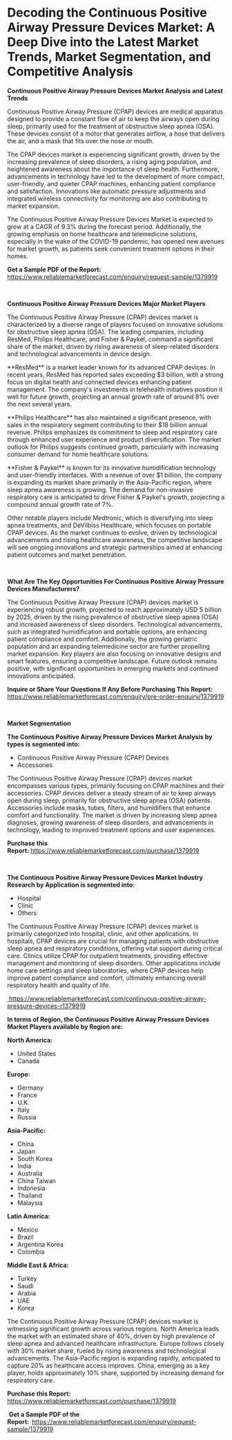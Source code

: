 <p><h1>Decoding the Continuous Positive Airway Pressure Devices Market: A Deep Dive into the Latest Market Trends, Market Segmentation, and Competitive Analysis</h1></p><p><strong>Continuous Positive Airway Pressure Devices Market Analysis and Latest Trends</strong></p>
<p><p>Continuous Positive Airway Pressure (CPAP) devices are medical apparatus designed to provide a constant flow of air to keep the airways open during sleep, primarily used for the treatment of obstructive sleep apnea (OSA). These devices consist of a motor that generates airflow, a hose that delivers the air, and a mask that fits over the nose or mouth.</p><p>The CPAP devices market is experiencing significant growth, driven by the increasing prevalence of sleep disorders, a rising aging population, and heightened awareness about the importance of sleep health. Furthermore, advancements in technology have led to the development of more compact, user-friendly, and quieter CPAP machines, enhancing patient compliance and satisfaction. Innovations like automatic pressure adjustments and integrated wireless connectivity for monitoring are also contributing to market expansion.</p><p>The Continuous Positive Airway Pressure Devices Market is expected to grow at a CAGR of 9.3% during the forecast period. Additionally, the growing emphasis on home healthcare and telemedicine solutions, especially in the wake of the COVID-19 pandemic, has opened new avenues for market growth, as patients seek convenient treatment options in their homes.</p></p>
<p><strong>Get a Sample PDF of the Report:&nbsp;</strong> <a href="https://www.reliablemarketforecast.com/enquiry/request-sample/1379919?utm_campaign=2413&utm_medium=2&utm_source=Github&utm_content=ia&utm_term=14042025&utm_id=continuous-positive-airway-pressure-devices">https://www.reliablemarketforecast.com/enquiry/request-sample/1379919</a></p>
<p>&nbsp;</p>
<p><strong>Continuous Positive Airway Pressure Devices Major Market Players</strong></p>
<p><p>The Continuous Positive Airway Pressure (CPAP) devices market is characterized by a diverse range of players focused on innovative solutions for obstructive sleep apnea (OSA). The leading companies, including ResMed, Philips Healthcare, and Fisher & Paykel, command a significant share of the market, driven by rising awareness of sleep-related disorders and technological advancements in device design.</p><p>**ResMed** is a market leader known for its advanced CPAP devices. In recent years, ResMed has reported sales exceeding $3 billion, with a strong focus on digital health and connected devices enhancing patient management. The company's investments in telehealth initiatives position it well for future growth, projecting an annual growth rate of around 8% over the next several years.</p><p>**Philips Healthcare** has also maintained a significant presence, with sales in the respiratory segment contributing to their $18 billion annual revenue. Philips emphasizes its commitment to sleep and respiratory care through enhanced user experience and product diversification. The market outlook for Philips suggests continued growth, particularly with increasing consumer demand for home healthcare solutions.</p><p>**Fisher & Paykel** is known for its innovative humidification technology and user-friendly interfaces. With a revenue of over $1 billion, the company is expanding its market share primarily in the Asia-Pacific region, where sleep apnea awareness is growing. The demand for non-invasive respiratory care is anticipated to drive Fisher & Paykel's growth, projecting a compound annual growth rate of 7%.</p><p>Other notable players include Medtronic, which is diversifying into sleep apnea treatments, and DeVilbiss Healthcare, which focuses on portable CPAP devices. As the market continues to evolve, driven by technological advancements and rising healthcare awareness, the competitive landscape will see ongoing innovations and strategic partnerships aimed at enhancing patient outcomes and market penetration.</p></p>
<p>&nbsp;</p>
<p><strong>What Are The Key Opportunities For Continuous Positive Airway Pressure Devices Manufacturers?</strong></p>
<p><p>The Continuous Positive Airway Pressure (CPAP) devices market is experiencing robust growth, projected to reach approximately USD 5 billion by 2025, driven by the rising prevalence of obstructive sleep apnea (OSA) and increased awareness of sleep disorders. Technological advancements, such as integrated humidification and portable options, are enhancing patient compliance and comfort. Additionally, the growing geriatric population and an expanding telemedicine sector are further propelling market expansion. Key players are also focusing on innovative designs and smart features, ensuring a competitive landscape. Future outlook remains positive, with significant opportunities in emerging markets and continued innovations anticipated.</p></p>
<p><strong>Inquire or Share Your Questions If Any Before Purchasing This Report:</strong> <a href="https://www.reliablemarketforecast.com/enquiry/pre-order-enquiry/1379919?utm_campaign=2413&utm_medium=2&utm_source=Github&utm_content=ia&utm_term=14042025&utm_id=continuous-positive-airway-pressure-devices">https://www.reliablemarketforecast.com/enquiry/pre-order-enquiry/1379919</a></p>
<p>&nbsp;</p>
<p><strong>Market Segmentation</strong></p>
<p><strong>The Continuous Positive Airway Pressure Devices Market Analysis by types is segmented into:</strong></p>
<p><ul><li>Continuous Positive Airway Pressure (CPAP) Devices</li><li>Accessories</li></ul></p>
<p><p>The Continuous Positive Airway Pressure (CPAP) devices market encompasses various types, primarily focusing on CPAP machines and their accessories. CPAP devices deliver a steady stream of air to keep airways open during sleep, primarily for obstructive sleep apnea (OSA) patients. Accessories include masks, tubes, filters, and humidifiers that enhance comfort and functionality. The market is driven by increasing sleep apnea diagnoses, growing awareness of sleep disorders, and advancements in technology, leading to improved treatment options and user experiences.</p></p>
<p><strong>Purchase this Report:&nbsp;</strong><a href="https://www.reliablemarketforecast.com/purchase/1379919?utm_campaign=2413&utm_medium=2&utm_source=Github&utm_content=ia&utm_term=14042025&utm_id=continuous-positive-airway-pressure-devices">https://www.reliablemarketforecast.com/purchase/1379919</a></p>
<p>&nbsp;</p>
<p><strong>The Continuous Positive Airway Pressure Devices Market Industry Research by Application is segmented into:</strong></p>
<p><ul><li>Hospital</li><li>Clinic</li><li>Others</li></ul></p>
<p><p>The Continuous Positive Airway Pressure (CPAP) devices market is primarily categorized into hospital, clinic, and other applications. In hospitals, CPAP devices are crucial for managing patients with obstructive sleep apnea and respiratory conditions, offering vital support during critical care. Clinics utilize CPAP for outpatient treatments, providing effective management and monitoring of sleep disorders. Other applications include home care settings and sleep laboratories, where CPAP devices help improve patient compliance and comfort, ultimately enhancing overall respiratory health and quality of life.</p></p>
<p><a href="https://www.reliablemarketforecast.com/continuous-positive-airway-pressure-devices-r1379919?utm_campaign=2413&utm_medium=2&utm_source=Github&utm_content=ia&utm_term=14042025&utm_id=continuous-positive-airway-pressure-devices">&nbsp;https://www.reliablemarketforecast.com/continuous-positive-airway-pressure-devices-r1379919</a></p>
<p><strong>In terms of Region, the Continuous Positive Airway Pressure Devices Market Players available by Region are:</strong></p>
<p>
    <p> <strong> North America: </strong>
        <ul>
            <li>United States</li>
            <li>Canada</li>
        </ul>
        </p> 
    <p> <strong> Europe: </strong>
        <ul>
            <li>Germany</li>
            <li>France</li>
            <li>U.K.</li>
            <li>Italy</li>
            <li>Russia</li>
        </ul>
        </p> 
    <p> <strong> Asia-Pacific: </strong>
        <ul>
            <li>China</li>
            <li>Japan</li>
            <li>South Korea</li>
            <li>India</li>
            <li>Australia</li>
            <li>China Taiwan</li>
            <li>Indonesia</li>
            <li>Thailand</li>
            <li>Malaysia</li>
        </ul>
        </p> 
    <p> <strong> Latin America: </strong>
        <ul>
            <li>Mexico</li>
            <li>Brazil</li>
            <li>Argentina Korea</li>
            <li>Colombia</li>
        </ul>
        </p> 
    <p> <strong> Middle East & Africa: </strong>
        <ul>
            <li>Turkey</li>
            <li>Saudi</li>
            <li>Arabia</li>
            <li>UAE</li>
            <li>Korea</li>
        </ul>
    </p>
    </p>
<p><p>The Continuous Positive Airway Pressure (CPAP) devices market is witnessing significant growth across various regions. North America leads the market with an estimated share of 40%, driven by high prevalence of sleep apnea and advanced healthcare infrastructure. Europe follows closely with 30% market share, fueled by rising awareness and technological advancements. The Asia-Pacific region is expanding rapidly, anticipated to capture 20% as healthcare access improves. China, emerging as a key player, holds approximately 10% share, supported by increasing demand for respiratory care.</p></p>
<p><strong>Purchase this Report: </strong><a href="https://www.reliablemarketforecast.com/purchase/1379919?utm_campaign=2413&utm_medium=2&utm_source=Github&utm_content=ia&utm_term=14042025&utm_id=continuous-positive-airway-pressure-devices">https://www.reliablemarketforecast.com/purchase/1379919</a></p>
<p>&nbsp;<strong>Get a Sample PDF of the Report:&nbsp;&nbsp;</strong><a href="https://www.reliablemarketforecast.com/enquiry/request-sample/1379919?utm_campaign=2413&utm_medium=2&utm_source=Github&utm_content=ia&utm_term=14042025&utm_id=continuous-positive-airway-pressure-devices">https://www.reliablemarketforecast.com/enquiry/request-sample/1379919</a></p>
<p><strong></strong></p>
<p><p></p><p></p><p></p></p>